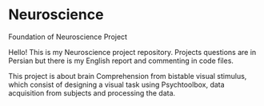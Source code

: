 # Neuroscience
Foundation of Neuroscience Project

Hello! This is my Neuroscience project repository. Projects questions are in Persian but there is my English report and commenting in code files.

This project is about brain Comprehension from bistable visual stimulus, which consist of designing a visual task using Psychtoolbox, data acquisition from subjects and processing the data.
